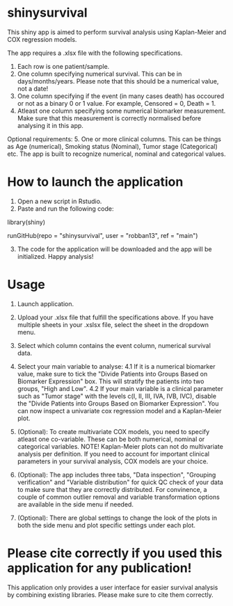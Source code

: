 # shinysurvival

This shiny app is aimed to perform survival analysis using Kaplan-Meier and COX regression models. 

The app requires a .xlsx file with the following specifications. 

1. Each row is one patient/sample.
2. One column specifying numerical survival. This can be in days/months/years. Please note that this should be a numerical value, not a date!
3. One column specifying if the event (in many cases death) has occoured or not as a binary 0 or 1 value. For example, Censored = 0, Death = 1.
4. Atleast one column specifying some numerical biomarker measurement. Make sure that this measurement is correctly normalised before analysing it in this app.

Optional requirements: 
5. One or more clinical columns. This can be things as Age (numerical), Smoking status (Nominal), Tumor stage (Categorical) etc. The app is built to recognize numerical, nominal and categorical values.

# How to launch the application 

1. Open a new script in Rstudio.
2. Paste and run the following code:

library(shiny)

runGitHub(repo = "shinysurvival", user = "robban13", ref = "main")

3. The code for the application will be downloaded and the app will be initialized. Happy analysis! 


# Usage 

1. Launch application.
2. Upload your .xlsx file that fulfill the specifications above. If you have multiple sheets in your .xslsx file, select the sheet in the dropdown menu.
3. Select which column contains the event column, numerical survival data.
4. Select your main variable to analyse:
   4.1 If it is a numerical biomarker value, make sure to tick the "Divide Patients into Groups Based on Biomarker Expression" box. This will stratify the patients into two groups, "High and Low".
   4.2 If your main variable is a clinical parameter such as "Tumor stage" with the levels c(I, II, III, IVA, IVB, IVC), disable the "Divide Patients into Groups Based on Biomarker Expression".
You can now inspect a univariate cox regression model and a Kaplan-Meier plot.

5. (Optional): To create multivariate COX models, you need to specify atleast one co-variable. These can be both numerical, nominal or categorical variables.
   NOTE! Kaplan-Meier plots can not do multivariate analysis per definition. If you need to account for important clinical parameters in your survival analysis, COX models are your choice.
6. (Optional): The app includes three tabs, "Data inspection", "Grouping verification" and "Variable distribution" for quick QC check of your data to make sure that they are correctly distributed. For convinence, a couple of common outlier removal and variable transformation options are available in the side menu if needed.
7. (Optional): There are global settings to change the look of the plots in both the side menu and plot specific settings under each plot.

# Please cite correctly if you used this application for any publication! 
This application only provides a user interface for easier survival analysis by combining existing libraries. Please make sure to cite them correctly. 
